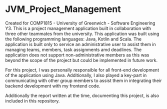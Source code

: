 # JVM_Project_Management

Created for COMP1815 - University of Greenwich - Software Engineering Y3. This is a project management application built in collaboration with three other teammates from the university. 
This application was built using the following programming languages: Java, Kotlin and Scala. 
The application is built only to service an administrative user to assist them in managing teams, members, task assignments amd deadlines.
The application does not support non-administrative members as this was beyond the scope of the project but could be implemented in future work.

For this project, I was personally responsible for all front-end development of the application using Java. Additionally, I also played a key-part in communicating with other group members to assist them in integrating their backend development with my frontend code.

Additionally the report written at the time, documenting this project, is also included in this repository. 
